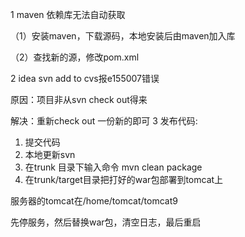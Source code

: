 1 maven 依赖库无法自动获取

（1）安装maven，下载源码，本地安装后由maven加入库

（2）查找新的源，修改pom.xml

2 idea svn add to cvs报e155007错误

  原因：项目非从svn check out得来

  解决：重新check out 一份新的即可
3 发布代码: 
1. 提交代码
2. 本地更新svn
3. 在trunk 目录下输入命令 mvn clean package
4. 在trunk/target目录把打好的war包部署到tomcat上

服务器的tomcat在/home/tomcat/tomcat9

先停服务，然后替换war包，清空日志，最后重启